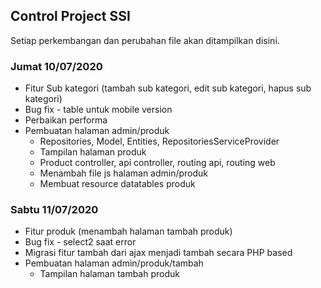 ## Control Project SSI

Setiap perkembangan dan perubahan file akan ditampilkan disini.

<h3><b>Jumat 10/07/2020</b></h3>

<ul> 
    <li>Fitur Sub kategori (tambah sub kategori, edit sub kategori, hapus sub kategori)</li>
    <li>Bug fix - table untuk mobile version</li>
    <li>Perbaikan performa </li>
    <li>
        Pembuatan halaman admin/produk
        <ul>
            <li>Repositories, Model, Entities, RepositoriesServiceProvider</li>
            <li>Tampilan halaman produk</li>
            <li>Product controller, api controller, routing api, routing web</li>
            <li>Menambah file js halaman admin/produk</li>
            <li>Membuat resource datatables produk</li>
        </ul>
    </li>
</ul>

<h3><b>Sabtu 11/07/2020</b></h3>

<ul> 
    <li>Fitur produk (menambah halaman tambah produk)</li>
    <li>Bug fix - select2 saat error</li>
    <li>Migrasi fitur tambah dari ajax menjadi tambah secara PHP based</li>
    <li>
        Pembuatan halaman admin/produk/tambah
        <ul>
            <li>Tampilan halaman tambah produk</li>
        </ul>
    </li>
</ul>
